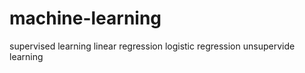 # machine-learning
supervised learning
  linear regression
  logistic regression
unsupervide learning
